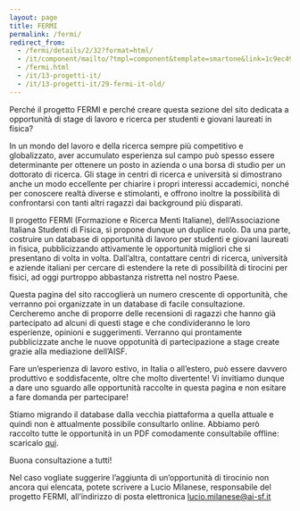 ```yaml
---
layout: page
title: FERMI
permalink: /fermi/
redirect_from:
  - /fermi/details/2/32?format=html/
  - /it/component/mailto/?tmpl=component&template=smartone&link=1c9ec49a93a11e251cab997bf3612f73483235d1/
  - /fermi.html
  - /it/13-progetti-it/
  - /it/13-progetti-it/29-fermi-it-old/
---
```




Perché il progetto FERMI e perché creare questa sezione del sito dedicata a opportunità di stage di lavoro e ricerca per studenti e giovani laureati in fisica?

In un mondo del lavoro e della ricerca sempre più competitivo e globalizzato, aver accumulato esperienza sul campo può spesso essere determinante per ottenere un posto in azienda o una borsa di studio per un dottorato di ricerca. Gli stage in centri di ricerca e università si dimostrano anche un modo eccellente per chiarire i propri interessi accademici, nonché per conoscere realtà diverse e stimolanti, e offrono inoltre la possibilità di confrontarsi con tanti altri ragazzi dai background più disparati.

Il progetto FERMI (Formazione e Ricerca Menti Italiane), dell’Associazione Italiana Studenti di Fisica, si propone dunque un duplice ruolo. Da una parte, costruire un database di opportunità di lavoro per studenti e giovani laureati in fisica, pubblicizzando attivamente le opportunità migliori che si presentano di volta in volta. Dall’altra, contattare centri di ricerca, università e aziende italiani per cercare di estendere la rete di possibilità di tirocini per fisici, ad oggi purtroppo abbastanza ristretta nel nostro Paese.

Questa pagina del sito raccoglierà un numero crescente di opportunità, che verranno poi organizzate in un database di facile consultazione. Cercheremo anche di proporre delle recensioni di ragazzi che hanno già partecipato ad alcuni di questi stage e che condivideranno le loro esperienze, opinioni e suggerimenti. Verranno qui prontamente pubblicizzate anche le nuove oppotunità di partecipazione a stage create grazie alla mediazione dell’AISF.

Fare un’esperienza di lavoro estivo, in Italia o all’estero, può essere davvero produttivo e soddisfacente, oltre che molto divertente! Vi invitiamo dunque a dare uno sguardo alle opportunità raccolte in questa pagina e non esitare a fare domanda per partecipare!

<div class="row"><div class="col s12 aisf darken-2 white-text" style="border-radius: 4px;"><p>Stiamo migrando il database dalla vecchia piattaforma a quella attuale e quindi non è attualmente possibile consultarlo online. Abbiamo però raccolto tutte le opportunità in un PDF comodamente consultabile offline: scaricalo <a href="http://www.ai-sf.it/owncloud/index.php/s/i1BwR0nMXbbom2g" class="aisf-accent-text">qui</a>.</p></div></div>

Buona consultazione a tutti!

Nel caso vogliate suggerire l’aggiunta di un’opportunità di tirocinio non ancora qui elencata, potete scrivere a Lucio Milanese, responsabile del progetto FERMI, all’indirizzo di posta elettronica [lucio.milanese&#64;&#97;&#105;&#45;&#115;&#102;&#46;&#105;&#116;](mailto:lucio.milanese&#64;&#97;&#105;&#45;&#115;&#102;&#46;&#105;&#116;)

